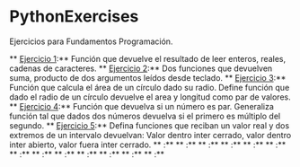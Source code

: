 # PythonExercises
Ejercicios para Fundamentos Programación.


** [Ejercicio 1](ejercicio1.py):** Función que devuelve el resultado de leer enteros, reales, cadenas de caracteres.
** [Ejercicio 2](ejercicio2.py):** Dos funciones que devuelven suma, producto de dos argumentos leídos desde teclado.
** [Ejercicio 3](ejercicio3.py):** Función que calcula el área de un círculo dado su radio. Define función que dado el radio de un círculo devuelve el area y longitud como par de valores.
** [Ejercicio 4](ejercicio4.py):** Función que devuelva si un número es par. Generaliza función tal que dados dos números devuelva si el primero es múltiplo del segundo.
** [Ejercicio 5](ejercicio5.py):** Defina funciones que reciban un valor real y dos extremos de un intervalo devuelvan: Valor dentro inter cerrado, valor dentro inter abierto, valor fuera inter cerrado.
** []():**
** []():**
** []():**
** []():**
** []():**
** []():**
** []():**
** []():**
** []():**
** []():**
** []():**
** []():**
** []():**

